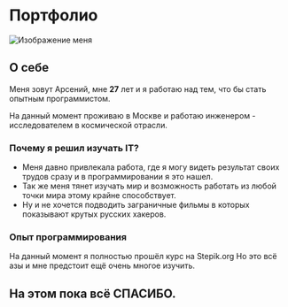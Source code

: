 # Портфолио

![Изображение меня](https://sun1-87.userapi.com/impf/c858320/v858320656/43b97/yHJVUc79xdI.jpg?size=960x1280&quality=96&sign=de88a65d1593ab2830eb1dc392e7ab71&type=album)

## О себе 

Меня зовут Арсений, мне **27** лет и я работаю над тем, что бы стать опытным программистом. 

На данный момент проживаю в Москве и работаю инженером - исследователем в космической отрасли.

### Почему я решил изучать IT?

 - Меня давно привлекала работа, где я могу видеть результат своих трудов сразу и в программировании я это нашел.
 - Так же меня тянет изучать мир и возможность работать из любой точки мира этому крайне способствует.
 - Ну и не хочется подводить заграничные фильмы в которых показывают крутых русских хакеров. 

### Опыт программирования

На данный момент я полностью прошёл курс на Stepik.org
Но это всё азы и мне предстоит ещё очень многое изучить.

## На этом пока всё СПАСИБО.
